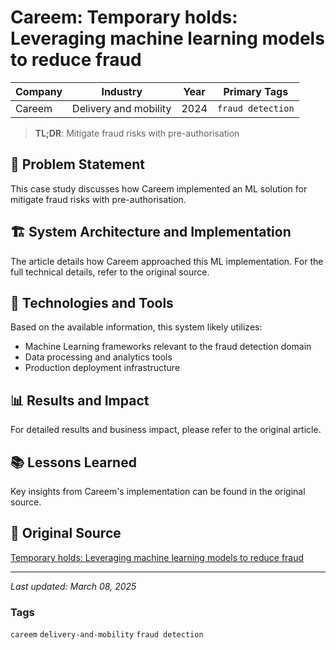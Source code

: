 # Careem: Temporary holds: Leveraging machine learning models to reduce fraud

| Company | Industry | Year | Primary Tags | 
|---------|----------|------|--------------|
| Careem | Delivery and mobility | 2024 | `fraud detection` |

> **TL;DR**: Mitigate fraud risks with pre-authorisation

## 📝 Problem Statement

This case study discusses how Careem implemented an ML solution for mitigate fraud risks with pre-authorisation.

## 🏗️ System Architecture and Implementation

The article details how Careem approached this ML implementation. For the full technical details, refer to the original source.

## 🔧 Technologies and Tools

Based on the available information, this system likely utilizes:

- Machine Learning frameworks relevant to the fraud detection domain
- Data processing and analytics tools
- Production deployment infrastructure

## 📊 Results and Impact

For detailed results and business impact, please refer to the original article.

## 📚 Lessons Learned

Key insights from Careem's implementation can be found in the original source.

## 🔗 Original Source

[Temporary holds: Leveraging machine learning models to reduce fraud](https://engineering.careem.com/tech/posts/temporary-holds-leveraging-machine-learning-models-to-reduce-fraud-while-improving-customer-experience)

---

*Last updated: March 08, 2025*

### Tags

`careem` `delivery-and-mobility` `fraud detection`

